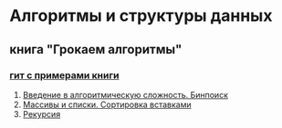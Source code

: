 # Алгоритмы и структуры данных
## книга "Грокаем алгоритмы"
### [гит с примерами книги](https://github.com/nastasiav/grokking_algorithms) 

1. [Введение в алгоритмическую сложность. Бинпоиск](ch1/w1/README.md)
2. [Массивы и списки. Сортировка вставками](ch2/w1/README.md)
3. [Рекурсия](ch3/README.md)